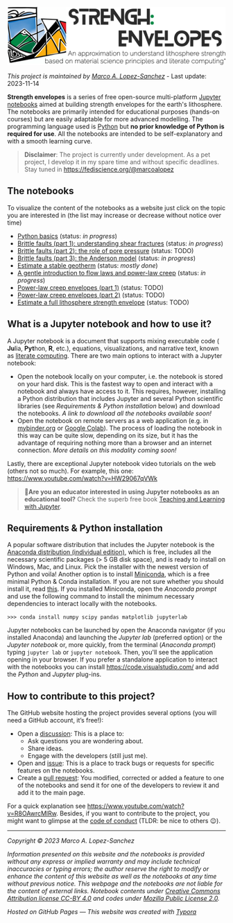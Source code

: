 ![header](https://raw.githubusercontent.com/marcoalopez/strength_envelopes/master/figures/header.webp)

_This project is maintained by [Marco A. Lopez-Sanchez](https://marcoalopez.github.io/)_ - Last update: 2023-11-14  

**Strength envelopes** is a series of free open-source multi-platform [Jupyter notebooks](https://jupyter.org/) aimed at building strength envelopes for the earth's lithosphere. The notebooks are primarily intended for educational purposes (hands-on courses) but are easily adaptable for more advanced modelling. The programming language used is [Python](https://www.python.org/) but **no prior knowledge of Python is required for use**. All the notebooks are intended to be self-explanatory and with a smooth learning curve.

> **Disclaimer**: The project is currently under development. As a pet project, I develop it in my spare time and without specific deadlines. Stay tuned in https://fediscience.org/@marcoalopez 

## The notebooks
To visualize the content of the notebooks as a website just click on the topic you are interested in (the list may increase or decrease without notice over time)

- [Python basics](https://deepnote.com/viewer/github/marcoalopez/strength_envelopes/blob/master/notebooks/Python_basics.ipynb) (status: _in progress_)
- [Brittle faults (part 1): understanding shear fractures](https://nbviewer.org/github/marcoalopez/strength_envelopes/blob/master/notebooks/brittle_faults.ipynb) (status: _in progress_)
- [Brittle faults (part 2): the role of pore pressure]() (status: TODO)
- [Brittle faults (part 3): the Anderson model](https://nbviewer.org/github/marcoalopez/strength_envelopes/blob/master/notebooks/brittle_faults_2.ipynb) (status: _in progress_)
- [Estimate a stable geotherm](https://nbviewer.org/github/marcoalopez/strength_envelopes/blob/master/notebooks/stable_geotherm.ipynb) (status: _mostly done_)
- [A gentle introduction to flow laws and power-law creep](https://nbviewer.org/github/marcoalopez/strength_envelopes/blob/master/notebooks/creep_flow_laws.ipynb) (status: _in progress_)
- [Power-law creep envelopes (part 1)]() (status: TODO)
- [Power-law creep envelopes (part 2)]() (status: TODO)
- [Estimate a full lithosphere strength envelope](https://nbviewer.jupyter.org/github/marcoalopez/strength_envelopes/blob/master/notebooks/Full_strength_envelope.ipynb?flush_cache=true) (status: TODO)

## What is a Jupyter notebook and how to use it?

A Jupyter notebook is a document that supports mixing executable code ( **Ju**lia, **Pyt**hon, **R**, etc.), equations, visualizations, and narrative text, known as [literate computing](https://osf.io/h9gsd/). There are two main options to interact with a Jupyter notebook:

- Open the notebook locally on your computer, i.e. the notebook is stored on your hard disk. This is the fastest way to open and interact with a notebook and always have access to it. This requires, however, installing a Python distribution that includes Jupyter and several Python scientific libraries (see _Requirements & Python installation_ below) and download the notebooks. _A link to download all the notebooks available soon!_
- Open the notebook on remote servers as a web application (e.g. in [mybinder.org](https://mybinder.org/) or [Google Colab](https://colab.research.google.com/)). The process of loading the notebook in this way can be quite slow, depending on its size, but it has the advantage of requiring nothing more than a browser and an internet connection. _More details on this modality coming soon!_

Lastly, there are exceptional Jupyter notebook video tutorials on the web (others not so much). For example, this one: https://www.youtube.com/watch?v=HW29067qVWk

> 🚨**Are you an educator interested in using Jupyter notebooks as an educational tool?** Check the superb free book [Teaching and Learning with Jupyter](https://jupyter4edu.github.io/jupyter-edu-book/).

## Requirements & Python installation

A popular software distribution that includes the Jupyter notebook is the [Anaconda distribution (individual edition)](https://www.anaconda.com/products/individual), which is free, includes all the necessary scientific packages (> 5 GB disk space), and is ready to install on Windows, Mac, and Linux. Pick the installer with the newest version of Python and voila! Another option is to install [Miniconda](https://docs.conda.io/en/latest/miniconda.html), which is a free minimal Python & Conda installation. If you are not sure whether you should install it, read [this](https://docs.conda.io/projects/conda/en/latest/user-guide/install/download.html#anaconda-or-miniconda). If you installed Miniconda, open the _Anaconda prompt_ and use the following command to install the minimum necessary dependencies to interact locally with the notebooks.

```shell
>>> conda install numpy scipy pandas matplotlib jupyterlab 
```

Jupyter notebooks can be launched by open the Anaconda navigator (if you installed Anaconda) and launching the _Jupyter lab_ (preferred option) or the _Jupyter notebook_ or, more quickly, from the terminal (_Anaconda prompt_) typing ``jupyter lab`` or  ``jupyter notebook``. Then, you'll see the application opening in your browser. If you prefer a standalone application to interact with the notebooks you can install https://code.visualstudio.com/ and add the *Python* and *Jupyter* plug-ins.

## How to contribute to this project?

The GitHub website hosting the project provides several options (you will need a GitHub account, it’s free!):

- Open a [discussion](https://github.com/marcoalopez/strength_envelopes/discussions): This is a place to:
  - Ask questions you are wondering about.
  - Share ideas.
  - Engage with the developers (still just me).
- Open and [issue](https://github.com/marcoalopez/strength_envelopes/issues): This is a place to track bugs or requests for specific features on the notebooks.
- Create a [pull request](https://github.com/marcoalopez/strength_envelopes/pulls): You modified, corrected or added a feature to one of the notebooks and send it for one of the developers to review it and add it to the main page.

For a quick explanation see https://www.youtube.com/watch?v=R8OAwrcMlRw. Besides, if you want to contribute to the project, you might want to glimpse at the [code of conduct](https://github.com/marcoalopez/strength_envelopes/blob/master/CODE_OF_CONDUCT.md) (TLDR: be nice to others 😉).  



---

*Copyright © 2023 Marco A. Lopez-Sanchez*  

_Information presented on this website and the notebooks is provided without any express or implied warranty and may include technical inaccuracies or typing errors; the author reserve the right to modify or enhance the content of this website as well as the notebooks at any time without previous notice. This webpage and the notebooks are not liable for the content of external links. Notebook contents under [Creative Commons Attribution license CC-BY 4.0](https://creativecommons.org/licenses/by/4.0/) and codes under [Mozilla Public License 2.0](https://www.mozilla.org/en-US/MPL/2.0/)._

_Hosted on GitHub Pages — This website was created with [Typora](https://typora.io/)_